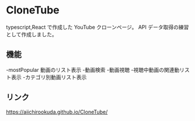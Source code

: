 # CloneTube

typescript,React で作成した YouTube クローンページ。
API データ取得の練習として作成しました。

## 機能

-mostPopular 動画のリスト表示 -動画検索 -動画視聴 -視聴中動画の関連動リスト表示 -カテゴリ別動画リスト表示

## リンク

https://aiichirookuda.github.io/CloneTube/
